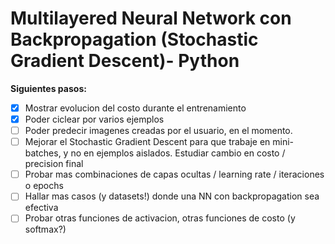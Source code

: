 # Multilayered Neural Network con Backpropagation (Stochastic Gradient Descent)- Python

**Siguientes pasos:**
- [x] Mostrar evolucion del costo durante el entrenamiento
- [x] Poder ciclear por varios ejemplos
- [ ] Poder predecir imagenes creadas por el usuario, en el momento.
- [ ] Mejorar el Stochastic Gradient Descent para que trabaje en mini-batches, y no en ejemplos aislados. Estudiar cambio en costo / precision final
- [ ] Probar mas combinaciones de capas ocultas / learning rate / iteraciones o epochs
- [ ] Hallar mas casos (y datasets!) donde una NN con backpropagation sea efectiva
- [ ] Probar otras funciones de activacion, otras funciones de costo (y softmax?)
